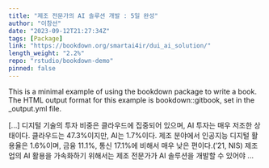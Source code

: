 ```yaml
---
title: "제조 전문가의 AI 솔루션 개발 : 5일 완성"
author: "이창선"
date: "2023-09-12T21:27:34Z"
tags: [Package]
link: "https://bookdown.org/smartai4ir/dui_ai_solution/"
length_weight: "2.2%"
repo: "rstudio/bookdown-demo"
pinned: false
---
```


<p>This is a minimal example of using the bookdown package to write a book. The HTML output format for this example is bookdown::gitbook, set in the _output.yml file.</p> [...] 디지털 기술의 투자 비중은 클라우드에 집중되어 있으며, AI 투자는 매우 저조한 상태이다. 클라우드는 47.3%이지만, AI는 1.7%이다. 제조 분야에서 인공지능 디지털 활용율은 1.6%이며, 금융 11.1%, 통신 17.1%에 비해서 매우 낮은 편이다.(’21, NIS) 제조업의 AI 활용을 가속화하기 위해서는 제조 전문가가 AI 솔루션을 개발할 수 있어야 ...
